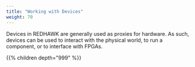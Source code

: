 ```yaml
---
title: "Working with Devices"
weight: 70
---
```


Devices in REDHAWK are generally used as proxies for hardware. As such, devices can be used to interact with the physical world, to run a component, or to interface with FPGAs.

{{% children depth="999" %}}
